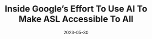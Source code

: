 ---
title: "Inside Google’s Effort To Use AI To Make ASL Accessible To All"
teaser: "/images/groupconvo.png"
date: "2023-05-30"
collection: press
authors: "Forbes"
link: "https://www.forbes.com/sites/stevenaquino/2023/05/30/inside-googles-effort-to-use-ai-to-make-asl-accessible-to-all/"
# category: poster
# tags: []
# links:
# - [doi, doi, https://doi.org/10.1145/3597638.3614491]
# - [paper, pdf, /files/papers/GroupConvo_ISWC_2022.pdf]
---